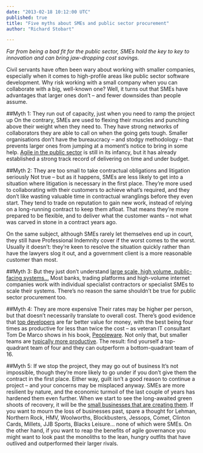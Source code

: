 ```yaml
---
date: "2013-02-18 10:12:00 UTC"
published: true
title: "Five myths about SMEs and public sector procurement"
author: "Richard Stobart"

---
```


*Far from being a bad fit for the public sector, SMEs hold the key to key to innovation and can bring jaw-dropping cost savings.*

Civil servants have often been wary about working with smaller companies, especially when it comes to high-profile areas like public sector software development. Why risk working with a small company when you can collaborate with a big, well-known one? Well, it turns out that SMEs have advantages that larger ones don’t – and fewer downsides than people assume.

##Myth 1: They run out of capacity, just when you need to ramp the project up
On the contrary, SMEs are used to flexing their muscles and punching above their weight when they need to. They have strong networks of collaborators they are able to call on when the going gets tough. Smaller organisations don’t have the bureaucracy – and stodgy methodology – that prevents larger ones from jumping at a moment’s notice to bring in some help. [Agile in the public sector](/ideas/agile-in-the-public-sector-product-owner-is-key) is still in its infancy, but it has already established a strong track record of delivering on time and under budget.

##Myth 2: They are too small to take contractual obligations and litigation seriously
Not true – but as it happens, SMEs are less likely to get into a situation where litigation is necessary in the first place. They’re more used to collaborating with their customers to achieve what’s required, and they don’t like wasting valuable time in contractual wranglings before they even start. They tend to trade on reputation to gain new work, instead of relying on a long-running contract to keep them afloat. That means they’re more prepared to be flexible, and to deliver what the customer wants – not what was carved in stone in a contract years ago.

On the same subject, although SMEs rarely let themselves end up in court, they still have Professional Indemnity cover if the worst comes to the worst. Usually it doesn’t: they’re keen to resolve the situation quickly rather than have the lawyers slog it out, and a government client is a more reasonable customer than most.

##Myth 3: But they just don’t understand [large scale, high volume, public-facing systems...](/case-studies/e-petitions)
Most banks, trading platforms and high-volume internet companies work with individual specialist contractors or specialist SMEs to scale their systems. There’s no reason the same shouldn’t be true for public sector procurement too.

##Myth 4: They are more expensive
Their rates may be higher per person, but that doesn’t necessarily translate to overall cost. There’s good evidence that [top developers](/ruby-on-rails) are far better value for money, with the best being four times as productive for less than twice the cost – as veteran IT consultant Tom De Marco shows in his book, [Peopleware](http://www.amazon.co.uk/Peopleware-Productive-Projects-Teams-2nd/dp/0932633439). Not only that, but smaller teams are [typically more productive](http://public.kenan-flagler.unc.edu/Faculty/staatsb/neglect.pdf). The result: find yourself a top-quadrant team of four and they can outperform a bottom-quadrant team of 16.

##Myth 5: If we stop the project, they may go out of business
It’s not impossible, though they’re more likely to go under if you don’t give them the contract in the first place. Either way, guilt isn’t a good reason to continue a project – and your concerns may be misplaced anyway. SMEs are more resilient by nature, and the economic turmoil of the last couple of years has hardened them even further. When we start to see the long-awaited green shoots of recovery, it will be the [small businesses that are creating them](http://www.independent.co.uk/student/postgraduate/mbas-guide/programme-to-accelerate-green-shoots-of-recovery-7872276.html). If you want to mourn the loss of businesses past, spare a thought for Lehman, Northern Rock, HMV, Woolworths, Blockbusters, Jessops, Comet, Clinton Cards, Millets, JJB Sports, Blacks Leisure... none of which were SMEs. On the other hand, if you want to reap the benefits of agile governance you might want to look past the monoliths to the lean, hungry outfits that have outlived and outperformed their larger rivals.
